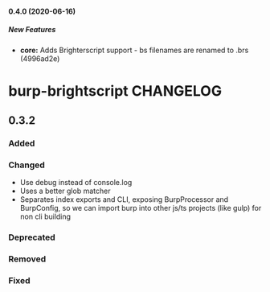 #### 0.4.0 (2020-06-16)

##### New Features

* **core:**  Adds Brighterscript support - bs filenames are renamed to .brs (4996ad2e)

# burp-brightscript CHANGELOG

## 0.3.2

### Added

### Changed

 - Use debug instead of console.log
 - Uses a better glob matcher
 - Separates index exports and CLI, exposing BurpProcessor and BurpConfig, so we can import burp into other js/ts projects (like gulp) for non cli building

### Deprecated

### Removed

### Fixed

